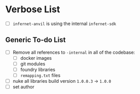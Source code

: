 # Verbose List
- [ ] `infernet-anvil` is using the internal `infernet-sdk`

## Generic To-do List
- [ ] Remove all references to `-internal` in all of the codebase:
  - [ ] docker images
  - [ ] git modules
  - [ ] foundry libraries
  - [ ] `remapping.txt` files
- [ ] nuke all libraries build version `1.0.0.3` -> `1.0.0`
- [ ] set author
